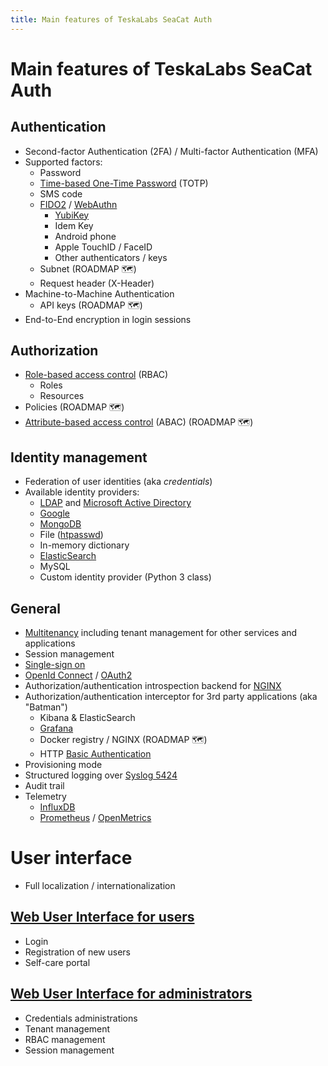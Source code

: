 ```yaml
---
title: Main features of TeskaLabs SeaCat Auth
---
```


# Main features of TeskaLabs SeaCat Auth

## Authentication

  * Second-factor Authentication (2FA) / Multi-factor Authentication (MFA)
  * Supported factors:
    * Password
    * [Time-based One-Time Password](https://en.wikipedia.org/wiki/Time-based_One-Time_Password) (TOTP)
    * SMS code
    * [FIDO2](https://en.wikipedia.org/wiki/FIDO2_Project) / [WebAuthn](https://en.wikipedia.org/wiki/WebAuthn)
      * [YubiKey](https://www.yubico.com)
      * Idem Key
      * Android phone
      * Apple TouchID / FaceID
      * Other authenticators / keys
    * Subnet (ROADMAP 🗺️)
    * Request header (X-Header)
  * Machine-to-Machine Authentication
    * API keys (ROADMAP 🗺️)
  * End-to-End encryption in login sessions

## Authorization
  * [Role-based access control](https://en.wikipedia.org/wiki/Role-based_access_control) (RBAC)
    * Roles
    * Resources
  * Policies (ROADMAP 🗺️)
  * [Attribute-based access control](https://en.wikipedia.org/wiki/Attribute-based_access_control) (ABAC) (ROADMAP 🗺️)


## Identity management
  * Federation of user identities (aka _credentials_)
  * Available identity providers:
    * [LDAP](https://en.wikipedia.org/wiki/Lightweight_Directory_Access_Protocol) and [Microsoft Active Directory](https://en.wikipedia.org/wiki/Active_Directory)
    * [Google](https://google.com/)
    * [MongoDB](https://www.mongodb.com)
    * File ([htpasswd](https://httpd.apache.org/docs/2.4/programs/htpasswd.html))
    * In-memory dictionary
    * [ElasticSearch](https://www.elastic.co)
    * MySQL
    * Custom identity provider (Python 3 class)

## General

* [Multitenancy](https://en.wikipedia.org/wiki/Multitenancy) including tenant management for other services and applications
* Session management
* [Single-sign on](https://en.wikipedia.org/wiki/Single_sign-on)
* [OpenId Connect](https://openid.net/connect/) / [OAuth2](https://oauth.net/2/)
* Authorization/authentication introspection backend for [NGINX](https://nginx.org)
* Authorization/authentication interceptor for 3rd party applications (aka "Batman")
  * Kibana &amp; ElasticSearch
  * [Grafana](https://grafana.com)
  * Docker registry / NGINX (ROADMAP 🗺️)
  * HTTP [Basic Authentication](https://en.wikipedia.org/wiki/Basic_access_authentication)
* Provisioning mode
* Structured logging over [Syslog 5424](https://datatracker.ietf.org/doc/html/rfc5424)
* Audit trail
* Telemetry
  * [InfluxDB](https://www.influxdata.com)
  * [Prometheus](https://prometheus.io) / [OpenMetrics](https://openmetrics.io)


# User interface
* Full localization / internationalization

## [Web User Interface for users](../webui/seacat-auth)
* Login
* Registration of new users
* Self-care portal

## [Web User Interface for administrators](../webui/seacat)
* Credentials administrations
* Tenant management
* RBAC management
* Session management
